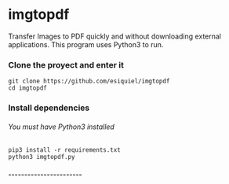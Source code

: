 # imgtopdf
Transfer Images to PDF quickly and without downloading external applications. This program uses Python3 to run.

### Clone the proyect and enter it
`git clone https://github.com/esiquiel/imgtopdf`<br>
`cd imgtopdf`<br>
### Install dependencies
###### You must have Python3 installed
`pip3 install -r requirements.txt`<br>
`python3 imgtopdf.py` <br>
#### -----------------------
